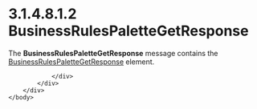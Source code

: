 <html dir="LTR" xmlns:mshelp="http://msdn.microsoft.com/mshelp" xmlns:ddue="http://ddue.schemas.microsoft.com/authoring/2003/5" xmlns:xlink="http://www.w3.org/1999/xlink" xmlns:tool="http://www.microsoft.com/tooltip">
    <head>
        <meta http-equiv="Content-Type" content="text/html; CHARSET=utf-8"></meta>
        <meta name="save" content="history"></meta>
        <title>3.1.4.8.1.2 BusinessRulesPaletteGetResponse</title>
        <xml>
            <mshelp:toctitle title="3.1.4.8.1.2 BusinessRulesPaletteGetResponse"></mshelp:toctitle>
            <mshelp:rltitle title="[MS-SSMDSWS-15]: BusinessRulesPaletteGetResponse"></mshelp:rltitle>
            <mshelp:keyword index="A" term="a640d32f-6807-4198-b447-412ab618dd2d"></mshelp:keyword>
            <mshelp:attr name="DCSext.ContentType" value="open specification"></mshelp:attr>
            <mshelp:attr name="AssetID" value="a640d32f-6807-4198-b447-412ab618dd2d"></mshelp:attr>
            <mshelp:attr name="TopicType" value="kbRef"></mshelp:attr>
            <mshelp:attr name="DCSext.Title" value="[MS-SSMDSWS-15]: BusinessRulesPaletteGetResponse" />
        </xml>
    </head>
    <body>
        <div id="header">
            <h1 class="heading">3.1.4.8.1.2 BusinessRulesPaletteGetResponse</h1>
        </div>
        <div id="mainSection">
            <div id="mainBody">
                <div id="allHistory" class="saveHistory"></div>
                <div id="sectionSection0" class="section" name="collapseableSection">
                    

<p>The <b>BusinessRulesPaletteGetResponse</b> message contains
the <a href="6f25b06b-6bb3-4ee6-82ec-be651df89fa7.htm">BusinessRulesPaletteGetResponse</a>
element.</p>


                </div>
            </div>
        </div>
    </body>
</html>